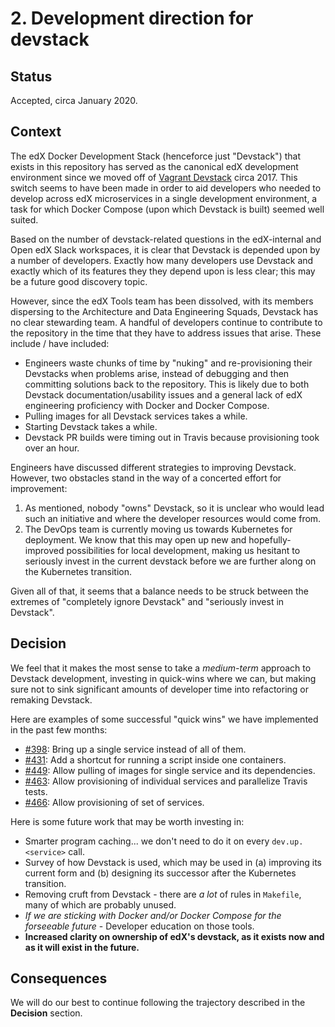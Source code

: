 # 2. Development direction for devstack

## Status

Accepted, circa January 2020.

## Context

The edX Docker Development Stack (henceforce just "Devstack")
that exists in this repository has
served as the canonical edX development environment since
we moved off of
[Vagrant Devstack](https://edx.readthedocs.io/projects/edx-installing-configuring-and-running/en/open-release-eucalyptus.master/installation/devstack/install_devstack.html)
circa 2017.
This switch seems to have been made in order to aid
developers who needed to develop across edX microservices
in a single development environment,
a task for which Docker Compose (upon which Devstack is built)
seemed well suited.

Based on the number of devstack-related questions in the edX-internal
and Open edX Slack workspaces,
it is clear that Devstack is depended upon by a number of developers.
Exactly how many developers use Devstack and
exactly which of its features they
they depend upon is less clear;
this may be a future good discovery topic.

However, since the edX Tools team has been dissolved,
with its members dispersing to the Architecture and Data Engineering Squads,
Devstack has no clear stewarding team.
A handful of developers continue to contribute
to the repository in the time that they have
to address issues that arise. These include / have included:
* Engineers waste chunks of time by "nuking" and re-provisioning
  their Devstacks when problems arise,
  instead of debugging and then committing solutions back to the repository.
  This is likely due to both Devstack documentation/usability issues
  and a general lack of edX engineering proficiency with Docker and Docker Compose.
* Pulling images for all Devstack services takes a while.
* Starting Devstack takes a while.
* Devstack PR builds were timing out in Travis because provisioning took over an hour.

Engineers have discussed different strategies to improving Devstack.
However, two obstacles stand in the way of a concerted effort for improvement:
1. As mentioned, nobody "owns" Devstack, so it is unclear who would lead such
   an initiative and where the developer resources  would come from.
2. The DevOps team is currently moving us towards Kubernetes for deployment.
   We know that this may open up new and hopefully-improved possibilities
   for local development,
   making us hesitant to seriously invest in the current devstack
   before we are further along on the Kubernetes transition.

Given all of that, it seems that a balance needs to be struck
between the extremes of "completely ignore Devstack"
and "seriously invest in Devstack".

## Decision

We feel that it makes the most sense to take a *medium-term*
approach to Devstack development,
investing in quick-wins where we can,
but making sure not to sink significant amounts of developer time into
refactoring or remaking Devstack.

Here are examples of some successful "quick wins" we have implemented in the past few months:
* [#398](https://github.com/edx/devstack/pull/398): Bring up a single service instead of all of them.
* [#431](https://github.com/edx/devstack/pull/431): Add a shortcut for running a script inside one containers.
* [#449](https://github.com/edx/devstack/pull/449): Allow pulling of images for single service and its dependencies.
* [#463](https://github.com/edx/devstack/pull/463): Allow provisioning of individual services and parallelize Travis tests.
* [#466](https://github.com/edx/devstack/pull/466): Allow provisioning of set of services.

Here is some future work that may be worth investing in:
* Smarter program caching... we don't need to do it on every `dev.up.<service>` call.
* Survey of how Devstack is used, which may be used in (a) improving its current form and (b) designing its successor after the Kubernetes transition.
* Removing cruft from Devstack - there are *a lot* of rules in `Makefile`, many of which are probably unused.
* *If we are sticking with Docker and/or Docker Compose for the forseeable future* - Developer education on those tools.
* __Increased clarity on ownership of edX's devstack, as it exists now and as it will exist in the future.__

## Consequences

We will do our best to continue following the trajectory described in the __Decision__ section.